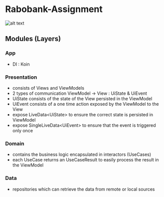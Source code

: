 # Rabobank-Assignment

![alt text](https://raw.githubusercontent.com/krisztian-bokor/Disclosure/master/docs/architecture.png?token=APOVEBGS6UUHZ32JB3TUBFTABA5VW)

## Modules (Layers)
### App
  - DI : Koin
### Presentation
  - consists of Views and ViewModels
  - 2 types of communication ViewModel -> View : UiState & UiEvent
  - UiState consists of the state of the View persisted in the ViewModel
  - UiEvent consists of a one time action exposed by the ViewModel to the View
  - expose LiveData\<UiState> to ensure the correct state is persisted in ViewModel
  - expose SingleLiveData\<UiEvent> to ensure that the event is triggered only once
### Domain
  - contains the business logic encapsulated in interactors (UseCases)
  - each UseCase returns an UseCaseResult to easily process the result in the ViewModel
### Data
  - repositories which can retrieve the data from remote or local sources
